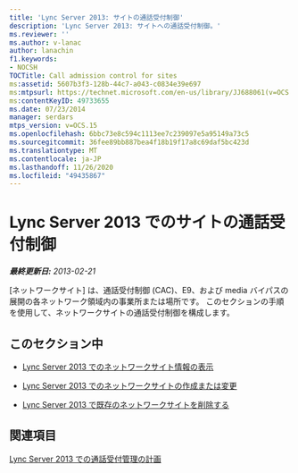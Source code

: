 ```yaml
---
title: 'Lync Server 2013: サイトの通話受付制御'
description: 'Lync Server 2013: サイトへの通話受付制御。'
ms.reviewer: ''
ms.author: v-lanac
author: lanachin
f1.keywords:
- NOCSH
TOCTitle: Call admission control for sites
ms:assetid: 5607b3f3-128b-44c7-a043-c0834e39e697
ms:mtpsurl: https://technet.microsoft.com/en-us/library/JJ688061(v=OCS.15)
ms:contentKeyID: 49733655
ms.date: 07/23/2014
manager: serdars
mtps_version: v=OCS.15
ms.openlocfilehash: 6bbc73e8c594c1113ee7c239097e5a95149a73c5
ms.sourcegitcommit: 36fee89bb887bea4f18b19f17a8c69daf5bc423d
ms.translationtype: MT
ms.contentlocale: ja-JP
ms.lasthandoff: 11/26/2020
ms.locfileid: "49435867"
---
```

# <a name="call-admission-control-for-sites-in-lync-server-2013"></a>Lync Server 2013 でのサイトの通話受付制御

<div data-xmlns="http://www.w3.org/1999/xhtml">

<div class="topic" data-xmlns="http://www.w3.org/1999/xhtml" data-msxsl="urn:schemas-microsoft-com:xslt" data-cs="https://msdn.microsoft.com/">

<div data-asp="https://msdn2.microsoft.com/asp">



</div>

<div id="mainSection">

<div id="mainBody">

<span> </span>

_**最終更新日:** 2013-02-21_

[ネットワークサイト] は、通話受付制御 (CAC)、E9、および media バイパスの展開の各ネットワーク領域内の事業所または場所です。 このセクションの手順を使用して、ネットワークサイトの通話受付制御を構成します。

<div>

## <a name="in-this-section"></a>このセクション中

  - [Lync Server 2013 でのネットワークサイト情報の表示](lync-server-2013-viewing-network-site-information.md)

  - [Lync Server 2013 でのネットワークサイトの作成または変更](lync-server-2013-creating-or-modifying-network-sites.md)

  - [Lync Server 2013 で既存のネットワークサイトを削除する](lync-server-2013-deleting-an-existing-network-site.md)

</div>

<div>

## <a name="related-sections"></a>関連項目

[Lync Server 2013 での通話受付管理の計画](lync-server-2013-planning-for-call-admission-control.md)

</div>

</div>

<span> </span>

</div>

</div>

</div>

